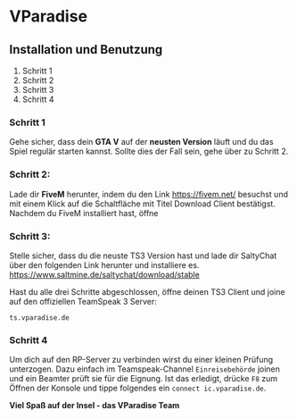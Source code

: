 # VParadise 
## Installation und Benutzung 

 1. Schritt 1
 2. Schritt 2
 3. Schritt 3 
 4. Schritt 4

### Schritt 1
Gehe sicher, dass dein **GTA V** auf der **neusten Version** läuft und du das Spiel regulär starten kannst. Sollte dies der Fall sein, gehe über zu Schritt 2.

### Schritt 2: 
Lade dir **FiveM** herunter, indem du den Link https://fivem.net/ besuchst und mit einem Klick auf die Schaltfläche mit Titel Download Client bestätigst.  Nachdem du FiveM installiert hast, öffne

### Schritt 3:
Stelle sicher, dass du die neuste TS3 Version hast und lade dir SaltyChat über den folgenden Link herunter und installiere es. https://www.saltmine.de/saltychat/download/stable

Hast du alle drei Schritte abgeschlossen, öffne deinen TS3 Client und joine auf den offiziellen TeamSpeak 3 Server: 

    ts.vparadise.de

### Schritt 4
 Um dich auf den RP-Server zu verbinden wirst du einer kleinen Prüfung unterzogen. Dazu einfach im Teamspeak-Channel `Einreisebehörde` joinen und ein Beamter prüft sie für die Eignung. Ist das erledigt, drücke `F8` zum Öffnen der Konsole und tippe folgendes ein `connect ic.vparadise.de`.

**Viel Spaß auf der Insel - das VParadise Team**
<!--stackedit_data:
eyJoaXN0b3J5IjpbLTE0MjgyNzIxXX0=
-->